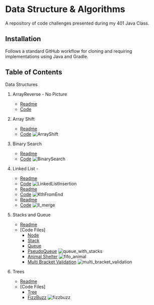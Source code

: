 # Data Structure & Algorithms
A repository of code challenges presented during my 401 Java Class.

## Installation
Follows a standard GitHub workflow for cloning and requiring implementations using Java and Gradle.

## Table of Contents
Data Structures

1.  ArrayReverse - No Picture
    - [Readme](./401d56/code-challenges/ArrayReverse/README.md)
    - [Code](./401d56/code-challenges/ArrayReverse/ArrayReverse.java)
    
    
2.  Array Shift 
    - [Readme](./401d56/code-challenges/gradle/src/main/java/README_ArrayShift.md)
    - [Code](./401d56/code-challenges/gradle/src/main/java/ArrayShift.java)
    ![ArrayShift]
    
3.  Binary Search 
    - [Readme](./401d56/code-challenges/gradle/src/main/java/README_BinarySearch.md)
    - [Code](./401d56/code-challenges/gradle/src/main/java/BinarySearch.java)
    ![BinarySearch]


4.  Linked List - 
    - [Readme](./401d56/code-challenges/gradle/src/main/java/linkedList/README_LinkedList.md)
    - [Code](./401d56/code-challenges/gradle/src/main/java/linkedList/LinkedList.java)
    ![LinkedListInsertion]  
    - [Readme](./401d56/code-challenges/gradle/src/main/java/linkedList/README_LinkedList.md)
    - [Code](./401d56/code-challenges/gradle/src/main/java/linkedList/LinkedList.java)
    ![KthFromEnd]
    - [Readme](./401d56/code-challenges/gradle/src/main/java/linkedList/README_LinkedList.md)
    - [Code](./401d56/code-challenges/gradle/src/main/java/linkedList/LinkedList.java)
    ![ll_merge]

5.  Stacks and Queue
    - [Readme](./401d56/code-challenges/gradle/src/main/java/stacksandqueues/README.md)
    - [Code Files]
        - [Node](./401d56/code-challenges/gradle/src/main/java/stacksandqueues/Node.java)
        - [Stack](./401d56/code-challenges/gradle/src/main/java/stacksandqueues/Stack.java)
        - [Queue](./401d56/code-challenges/gradle/src/main/java/stacksandqueues/Queue.java)
        - [PseudoQueue](./401d56/code-challenges/gradle/src/main/java/stacksandqueues/queueWithStacks.java)
    ![queue_with_stacks]
        - [Animal Shelter](./401d56/code-challenges/gradle/src/main/java/stacksandqueues/AnimalShelter.java)
    ![fifo_animal]
        - [Multi Bracket Validation](./401d56/code-challenges/gradle/src/main/java/stacksandqueues/multi_bracket>validation.java)
    ![multi_bracket_validation]

6.  Trees
    - [Readme](./401d56/code-challenges/gradle/src/main/java/tree/README.md)
    - [Code Files]
        - [Tree](./401d56/code-challenges/gradle/src/main/java/tree/Tree.java)
        - [FizzBuzz](./401d56/code-challenges/gradle/src/main/java/tree/FizzBuzzTree.java)
    ![fizzbuzz]
    
    
    
[ArrayShift]: ./401d56/assets/arrayshift_java.png
[BinarySearch]: ./401d56/assets/array_binary_search.jpg
[LinkedListInsertion]: ./401d56/assets/linked_list_insertion.jpeg
[KthFromEnd]: ./401d56/assets/KthFromEnd.JPG
[ll_merge]: ./401d56/assets/ll_merge.jpeg
[queue_with_stacks]: ./401d56/assets/queue_with_stacks.jpeg
[fifo_animal]: ./401d56/assets/fifo_animal.jpeg
[multi_bracket_validation]: ./401d56/assets/multi_bracket_validation.jpeg
[fizzbuzz]: ./401d56/assets/fizz_buzz_tree.jpg

